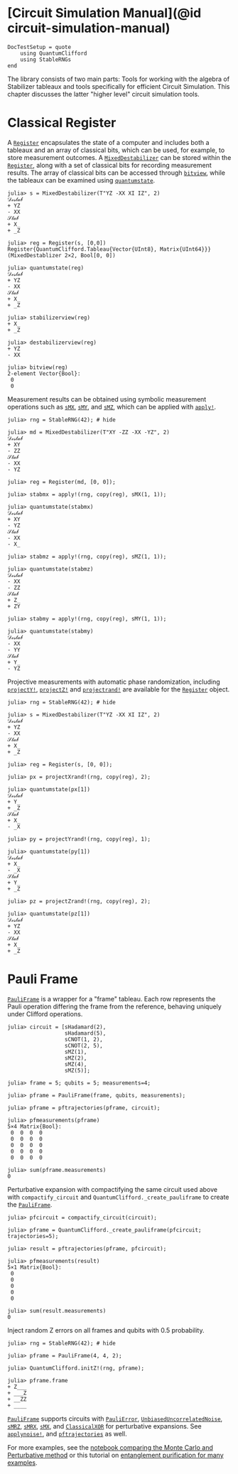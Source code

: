 # [Circuit Simulation Manual](@id circuit-simulation-manual)

```@meta
DocTestSetup = quote
    using QuantumClifford
    using StableRNGs
end
```

The library consists of two main parts: Tools for working with the algebra of Stabilizer tableaux and tools specifically for efficient Circuit Simulation. This chapter discusses the latter "higher level" circuit simulation tools.

# Classical Register

A [`Register`](@ref) encapsulates the state of a computer and includes both a tableaux and an array of classical bits, which can be used, for example, to store measurement outcomes. A [`MixedDestabilizer`](@ref) can be stored within the [`Register`](@ref), along with a set of classical bits for recording measurement results. The array of classical bits can be accessed through [`bitview`](@ref), while the tableaux can be examined using [`quantumstate`](@ref).

```jldoctest register
julia> s = MixedDestabilizer(T"YZ -XX XI IZ", 2)
𝒟ℯ𝓈𝓉𝒶𝒷
+ YZ
- XX
𝒮𝓉𝒶𝒷
+ X_
+ _Z

julia> reg = Register(s, [0,0])
Register{QuantumClifford.Tableau{Vector{UInt8}, Matrix{UInt64}}}(MixedDestablizer 2×2, Bool[0, 0])

julia> quantumstate(reg)
𝒟ℯ𝓈𝓉𝒶𝒷
+ YZ
- XX
𝒮𝓉𝒶𝒷
+ X_
+ _Z

julia> stabilizerview(reg)
+ X_
+ _Z

julia> destabilizerview(reg)
+ YZ
- XX

julia> bitview(reg)
2-element Vector{Bool}:
 0
 0
```

Measurement results can be obtained using symbolic measurement operations such as [`sMX`](@ref), [`sMY`](@ref), and [`sMZ`](@ref), which can be applied with [`apply!`](@ref). 

```jldoctest
julia> rng = StableRNG(42); # hide

julia> md = MixedDestabilizer(T"XY -ZZ -XX -YZ", 2)
𝒟ℯ𝓈𝓉𝒶𝒷
+ XY
- ZZ
𝒮𝓉𝒶𝒷
- XX
- YZ

julia> reg = Register(md, [0, 0]);

julia> stabmx = apply!(rng, copy(reg), sMX(1, 1));

julia> quantumstate(stabmx)
𝒟ℯ𝓈𝓉𝒶𝒷
+ XY
- YZ
𝒮𝓉𝒶𝒷
- XX
- X_

julia> stabmz = apply!(rng, copy(reg), sMZ(1, 1));

julia> quantumstate(stabmz)
𝒟ℯ𝓈𝓉𝒶𝒷
- XX
- ZZ
𝒮𝓉𝒶𝒷
+ Z_
+ ZY

julia> stabmy = apply!(rng, copy(reg), sMY(1, 1));

julia> quantumstate(stabmy)
𝒟ℯ𝓈𝓉𝒶𝒷
- XX
- YY
𝒮𝓉𝒶𝒷
+ Y_
- YZ
```

Projective measurements with automatic phase randomization, including [`projectY!`](@ref), [`projectZ!`](@ref) and [`projectrand!`](@ref) are available for the [`Register`](@ref) object.

```jldoctest
julia> rng = StableRNG(42); # hide

julia> s = MixedDestabilizer(T"YZ -XX XI IZ", 2)
𝒟ℯ𝓈𝓉𝒶𝒷
+ YZ
- XX
𝒮𝓉𝒶𝒷
+ X_
+ _Z

julia> reg = Register(s, [0, 0]);

julia> px = projectXrand!(rng, copy(reg), 2);

julia> quantumstate(px[1])
𝒟ℯ𝓈𝓉𝒶𝒷
+ Y_
+ _Z
𝒮𝓉𝒶𝒷
+ X_
- _X

julia> py = projectYrand!(rng, copy(reg), 1);

julia> quantumstate(py[1])
𝒟ℯ𝓈𝓉𝒶𝒷
+ X_
- _X
𝒮𝓉𝒶𝒷
+ Y_
+ _Z

julia> pz = projectZrand!(rng, copy(reg), 2);

julia> quantumstate(pz[1])
𝒟ℯ𝓈𝓉𝒶𝒷
+ YZ
- XX
𝒮𝓉𝒶𝒷
+ X_
+ _Z
```

# Pauli Frame

[`PauliFrame`](@ref) is a wrapper for a "frame" tableau. Each row represents the Pauli operation differing 
the frame from the reference, behaving uniquely under Clifford operations.

```jldoctest frame
julia> circuit = [sHadamard(2), 
                  sHadamard(5), 
                  sCNOT(1, 2), 
                  sCNOT(2, 5), 
                  sMZ(1), 
                  sMZ(2), 
                  sMZ(4), 
                  sMZ(5)];

julia> frame = 5; qubits = 5; measurements=4;

julia> pframe = PauliFrame(frame, qubits, measurements);

julia> pframe = pftrajectories(pframe, circuit);

julia> pfmeasurements(pframe)
5×4 Matrix{Bool}:
 0  0  0  0
 0  0  0  0
 0  0  0  0
 0  0  0  0
 0  0  0  0

julia> sum(pframe.measurements)
0
```

Perturbative expansion with compactifying the same circuit used above with `compactify_circuit` and
`QuantumClifford._create_pauliframe` to create the [`PauliFrame`](@ref).

```jldoctest frame
julia> pfcircuit = compactify_circuit(circuit);

julia> pframe = QuantumClifford._create_pauliframe(pfcircuit; trajectories=5);

julia> result = pftrajectories(pframe, pfcircuit);

julia> pfmeasurements(result)
5×1 Matrix{Bool}:
 0
 0
 0
 0
 0

julia> sum(result.measurements)
0
```

Inject random Z errors on all frames and qubits with 0.5 probability.

```jldoctest 
julia> rng = StableRNG(42); # hide

julia> pframe = PauliFrame(4, 4, 2);

julia> QuantumClifford.initZ!(rng, pframe);

julia> pframe.frame
+ Z___
+ ___Z
+ __ZZ
+ ____
```

[`PauliFrame`](@ref) supports circuits with [`PauliError`](@ref), [`UnbiasedUncorrelatedNoise`](@ref), [`sMRZ`](@ref), [`sMRX`](@ref), [`sMX`](@ref), and [`ClassicalXOR`](@ref) for perturbative expansions. See [`applynoise!`](@ref), and [`pftrajectories`](@ref) as well.

For more examples, see the [notebook comparing the Monte Carlo and Perturbative method](https://nbviewer.jupyter.org/github/QuantumSavory/QuantumClifford.jl/blob/master/docs/src/notebooks/Perturbative_Expansions_vs_Monte_Carlo_Simulations.ipynb) or this tutorial on [entanglement purification for many examples](https://github.com/QuantumSavory/QuantumClifford.jl/blob/master/docs/src/notebooks/Noisy_Circuits_Tutorial_with_Purification_Circuits.ipynb).
